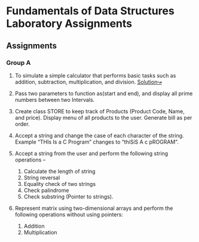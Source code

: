 # Fundamentals of Data Structures Laboratory Assignments

## Assignments 

### Group A

1. To simulate a simple calculator that performs basic tasks such as addition, subtraction, multiplication, and division.
[Solution&#x219D;](./simple-calculator.c)

2. Pass two parameters to function as(start and end), and display all prime numbers between two Intervals.

3. Create class STORE to keep track of Products (Product Code, Name, and price). Display menu of all products to the user. Generate bill as per order.

4. Accept a string and change the case of each character of the string. Example “THIs Is a C Program” changes to “thiSiS A c pROGRAM”.

5. Accept a string from the user and perform the following string operations –
    1. Calculate the length of string
    2. String reversal
    3. Equality check of two strings
    4. Check palindrome
    5. Check substring (Pointer to strings).

6. Represent matrix using two-dimensional arrays and perform the following operations without using pointers:
    1. Addition
    2. Multiplication